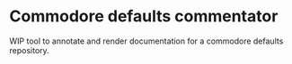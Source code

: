 # Commodore defaults commentator

WIP tool to annotate and render documentation for a commodore defaults repository.
